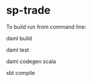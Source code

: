 # sp-trade

To build run from command line:

daml build 

daml test 

daml codegen scala

sbt compile

